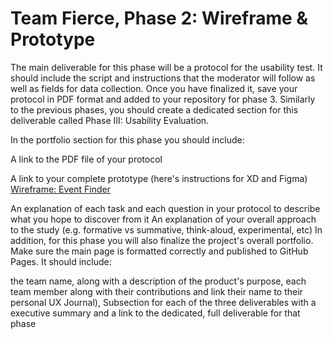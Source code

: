 # Team Fierce, Phase 2: Wireframe & Prototype

The main deliverable for this phase will be a protocol for the usability test. It should include the script and instructions that the moderator will follow as well as fields for data collection. Once you have finalized it, save your protocol in PDF format and added to your repository for phase 3. Similarly to the previous phases, you should create a dedicated section for this deliverable called Phase III: Usability Evaluation.

In the portfolio section for this phase you should include:

A link to the PDF file of your protocol

A link to your complete prototype (here's instructions for XD and Figma)
[Wireframe: Event Finder](https://xd.adobe.com/view/d014c3c4-af44-4c35-542a-fafbcb19ae98-a625)

An explanation of each task and each question in your protocol to describe what you hope to discover from it
An explanation of your overall approach to the study (e.g. formative vs summative, think-aloud, experimental, etc)
In addition, for this phase you will also finalize the project's overall portfolio. Make sure the main page is formatted correctly and published to GitHub Pages. It should include:

the team name, along with a description of the product's purpose,
each team member along with their contributions and link their name to their personal UX Journal), 
Subsection for each of the three deliverables with a executive summary and a link to the dedicated, full deliverable for that phase
